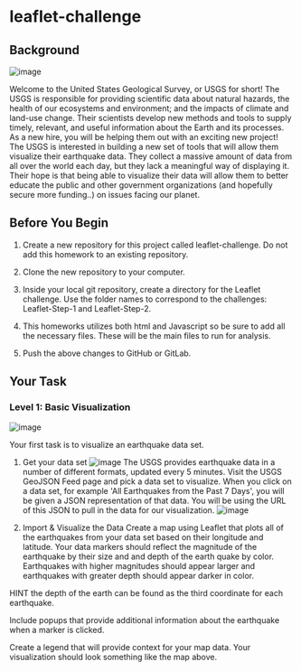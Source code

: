 # leaflet-challenge

## Background

![image](https://user-images.githubusercontent.com/75512037/118579129-16f11900-b753-11eb-889f-bffa941e3435.png)


Welcome to the United States Geological Survey, or USGS for short! The USGS is responsible for providing scientific data about natural hazards, the health of our ecosystems and environment; and the impacts of climate and land-use change. Their scientists develop new methods and tools to supply timely, relevant, and useful information about the Earth and its processes. As a new hire, you will be helping them out with an exciting new project!
The USGS is interested in building a new set of tools that will allow them visualize their earthquake data. They collect a massive amount of data from all over the world each day, but they lack a meaningful way of displaying it. Their hope is that being able to visualize their data will allow them to better educate the public and other government organizations (and hopefully secure more funding..) on issues facing our planet.

## Before You Begin


 1. Create a new repository for this project called leaflet-challenge. Do not add this homework to an existing repository.

 2. Clone the new repository to your computer.

 3. Inside your local git repository, create a directory for the Leaflet challenge. Use the folder names to correspond to the challenges: Leaflet-Step-1 and Leaflet-Step-2.

 4. This homeworks utilizes both html and Javascript so be sure to add all the necessary files. These will be the main files to run for analysis.

 5. Push the above changes to GitHub or GitLab.

## Your Task

### Level 1: Basic Visualization
![image](https://user-images.githubusercontent.com/75512037/118579275-620b2c00-b753-11eb-9909-7bda242a20b3.png)

Your first task is to visualize an earthquake data set.

  1. Get your data set
 ![image](https://user-images.githubusercontent.com/75512037/118579375-94b52480-b753-11eb-8078-95a763db1cef.png)
The USGS provides earthquake data in a number of different formats, updated every 5 minutes. Visit the USGS GeoJSON Feed page and pick a data set to visualize. When you click on a data set, for example 'All Earthquakes from the Past 7 Days', you will be given a JSON representation of that data. You will be using the URL of this JSON to pull in the data for our visualization.
![image](https://user-images.githubusercontent.com/75512037/118579432-b31b2000-b753-11eb-9e00-b1a5dfe97ce7.png)

  2. Import & Visualize the Data
  Create a map using Leaflet that plots all of the earthquakes from your data set based on their longitude and latitude.
  Your data markers should reflect the magnitude of the earthquake by their size and and depth of the earth quake by color. Earthquakes with higher magnitudes should appear       larger and earthquakes with greater depth should appear darker in color.

  HINT the depth of the earth can be found as the third coordinate for each earthquake.

Include popups that provide additional information about the earthquake when a marker is clicked.

Create a legend that will provide context for your map data.
Your visualization should look something like the map above.

